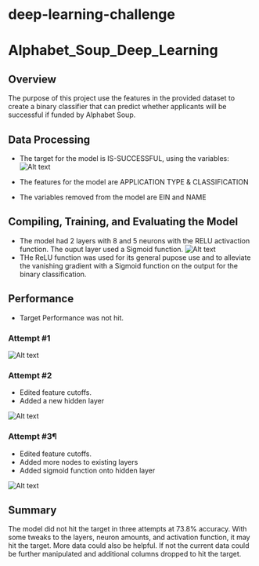 # deep-learning-challenge

# Alphabet_Soup_Deep_Learning


## Overview
The purpose of this project use the features in the provided dataset to create a binary classifier that can predict whether applicants will be successful if funded by Alphabet Soup.

## Data Processing
- The target for the model is IS-SUCCESSFUL, using the variables:
![Alt text](image.png)

- The features for the model are APPLICATION TYPE & CLASSIFICATION

- The variables removed from the model are EIN and NAME

## Compiling, Training, and Evaluating the Model

- The model had 2 layers with 8 and 5 neurons with the RELU activaction function. The ouput layer used a Sigmoid function. 
![Alt text](image-1.png)
- THe ReLU function was used for its general pupose use and to alleviate the vanishing gradient with a Sigmoid function on the output for the binary classification. 

## Performance
- Target Performance was not hit.

### Attempt #1
![Alt text](image-2.png)

### Attempt #2
- Edited feature cutoffs.
- Added a new hidden layer

![Alt text](image-3.png)


### Attempt #3¶
- Edited feature cutoffs.
- Added more nodes to existing layers
- Added sigmoid function onto hidden layer

![Alt text](image-4.png)


## Summary
The model did not hit the target in three attempts at 73.8% accuracy. With some tweaks to the layers, neuron amounts, and activation function, it may hit the target. More data could also be helpful. If not the current data could be further manipulated and additional columns dropped to hit the target. 
